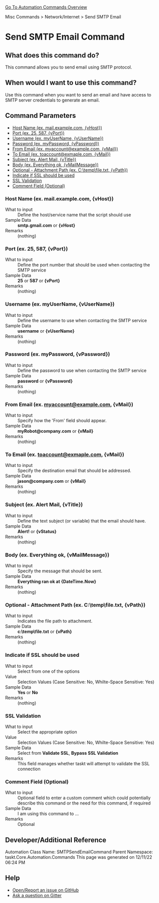 <!--TITLE: Send SMTP Email Command -->
<!-- SUBTITLE: a command in the Misc Commands group. -->
[Go To Automation Commands Overview](/automation-commands.md)


Misc Commands &gt; Network/Internet &gt; Send SMTP Email


# Send SMTP Email Command


## What does this command do?
This command allows you to send email using SMTP protocol.


## When would I want to use this command?
Use this command when you want to send an email and have access to SMTP server credentials to generate an email.


## Command Parameters
- [Host Name (ex. mail.example.com, {vHost})](#param_0)
- [Port (ex. 25, 587, {vPort})](#param_1)
- [Username (ex. myUserName, {vUserName})](#param_2)
- [Password (ex. myPassword, {vPassword})](#param_3)
- [From Email (ex. myaccount@example.com, {vMail})](#param_4)
- [To Email (ex. toaccount@exmaple.com, {vMail})](#param_5)
- [Subject (ex. Alert Mail, {vTitle})](#param_6)
- [Body (ex. Everything ok, {vMailMessage})](#param_7)
- [Optional - Attachment Path (ex. C:\temp\file.txt, {vPath})](#param_8)
- [Indicate if SSL should be used](#param_9)
- [SSL Validation](#param_10)
- [Comment Field (Optional)](#param_11)


<a id="param_0"></a>
### Host Name (ex. mail.example.com, {vHost})


<dl>
<dt>What to input</dt><dd>Define the host/service name that the script should use</dd>
<dt>Sample Data</dt><dd><strong>smtp.gmail.com</strong> or <strong>{vHost}</strong></dd>
<dt>Remarks</dt><dd>(nothing)</dd>
</dl>




<a id="param_1"></a>
### Port (ex. 25, 587, {vPort})


<dl>
<dt>What to input</dt><dd>Define the port number that should be used when contacting the SMTP service</dd>
<dt>Sample Data</dt><dd><strong>25</strong> or <strong>587</strong> or <strong>{vPort}</strong></dd>
<dt>Remarks</dt><dd>(nothing)</dd>
</dl>




<a id="param_2"></a>
### Username (ex. myUserName, {vUserName})


<dl>
<dt>What to input</dt><dd>Define the username to use when contacting the SMTP service</dd>
<dt>Sample Data</dt><dd><strong>username</strong> or <strong>{vUserName}</strong></dd>
<dt>Remarks</dt><dd>(nothing)</dd>
</dl>




<a id="param_3"></a>
### Password (ex. myPassword, {vPassword})


<dl>
<dt>What to input</dt><dd>Define the password to use when contacting the SMTP service</dd>
<dt>Sample Data</dt><dd><strong>password</strong> or <strong>{vPassword}</strong></dd>
<dt>Remarks</dt><dd>(nothing)</dd>
</dl>




<a id="param_4"></a>
### From Email (ex. myaccount@example.com, {vMail})


<dl>
<dt>What to input</dt><dd>Specify how the 'From' field should appear.</dd>
<dt>Sample Data</dt><dd><strong>myRobot@company.com</strong> or <strong>{vMail}</strong></dd>
<dt>Remarks</dt><dd>(nothing)</dd>
</dl>




<a id="param_5"></a>
### To Email (ex. toaccount@exmaple.com, {vMail})


<dl>
<dt>What to input</dt><dd>Specify the destination email that should be addressed.</dd>
<dt>Sample Data</dt><dd><strong>jason@company.com</strong> or <strong>{vMail}</strong></dd>
<dt>Remarks</dt><dd>(nothing)</dd>
</dl>




<a id="param_6"></a>
### Subject (ex. Alert Mail, {vTitle})


<dl>
<dt>What to input</dt><dd>Define the text subject (or variable) that the email should have.</dd>
<dt>Sample Data</dt><dd><strong>Alert!</strong> or <strong>{vStatus}</strong></dd>
<dt>Remarks</dt><dd>(nothing)</dd>
</dl>




<a id="param_7"></a>
### Body (ex. Everything ok, {vMailMessage})


<dl>
<dt>What to input</dt><dd>Specify the message that should be sent.</dd>
<dt>Sample Data</dt><dd><strong>Everything ran ok at {DateTime.Now}</strong></dd>
<dt>Remarks</dt><dd>(nothing)</dd>
</dl>




<a id="param_8"></a>
### Optional - Attachment Path (ex. C:\temp\file.txt, {vPath})


<dl>
<dt>What to input</dt><dd>Indicates the file path to attachment.</dd>
<dt>Sample Data</dt><dd><strong>c:\temp\file.txt</strong> or <strong>{vPath}</strong></dd>
<dt>Remarks</dt><dd>(nothing)</dd>
</dl>




<a id="param_9"></a>
### Indicate if SSL should be used


<dl>
<dt>What to input</dt><dd>Select from one of the options</dd>
<dt>Value</dt><dd>Selection Values (Case Sensitive: No, Whilte-Space Sensitive: Yes)</dd>
<dt>Sample Data</dt><dd><strong>Yes</strong> or <strong>No</strong></dd>
<dt>Remarks</dt><dd>(nothing)</dd>
</dl>




<a id="param_10"></a>
### SSL Validation


<dl>
<dt>What to input</dt><dd>Select the appropriate option</dd>
<dt>Value</dt><dd>Selection Values (Case Sensitive: No, Whilte-Space Sensitive: Yes)</dd>
<dt>Sample Data</dt><dd>Select from <strong>Validate SSL</strong>, <strong>Bypass SSL Validation</strong></dd>
<dt>Remarks</dt><dd>This field manages whether taskt will attempt to validate the SSL connection</dd>
</dl>




<a id="param_11"></a>
### Comment Field (Optional)


<dl>
<dt>What to input</dt><dd>Optional field to enter a custom comment which could potentially describe this command or the need for this command, if required</dd>
<dt>Sample Data</dt><dd>I am using this command to ...</dd>
<dt>Remarks</dt><dd>Optional</dd>
</dl>




## Developer/Additional Reference
Automation Class Name: SMTPSendEmailCommand
Parent Namespace: taskt.Core.Automation.Commands
This page was generated on 12/11/22 06:24 PM


## Help
- [Open/Report an issue on GitHub](https://github.com/saucepleez/taskt/issues/new)
- [Ask a question on Gitter](https://gitter.im/taskt-rpa/Lobby)
